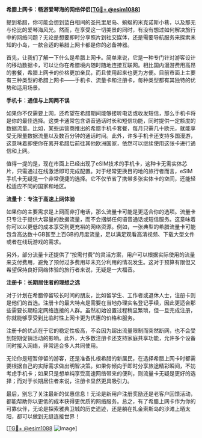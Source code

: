 **希腊上网卡：畅游爱琴海的网络伴侣[[TG💪+ @esim1088](https://t.me/s/esim1088)]**

提到希腊，你可能会想到蓝白相间的圣托里尼岛、蜿蜒的米克诺斯小巷，以及那无与伦比的爱琴海风光。然而，在享受这一切美景的同时，有没有想过如何解决旅行中的网络问题？无论是想要即时分享照片到社交媒体，还是需要导航服务来探索未知的小岛，一款合适的希腊上网卡都是你的必备神器。

首先，让我们了解一下什么是希腊上网卡。简单来说，它是一种专门针对游客设计的移动数据卡，可以让你在希腊境内随时随地连接互联网。相比国内漫游费用高昂的套餐，希腊上网卡的价格更加亲民，而且使用起来也更为方便。目前市面上主要有三种类型的希腊上网卡——手机卡、流量卡和注册卡，每种类型都有其独特的优势和适用场景。

**手机卡：通信与上网两不误**

如果你不仅需要上网，还希望在希腊期间能够接听电话或收发短信，那么手机卡将是你的最佳选择。这类卡通常包含语音通话时长和短信功能，同时提供一定额度的数据流量。比如，某些运营商推出的希腊手机卡套餐，每月只需几十欧元，就能享受无限量数据流量以及数百分钟的通话时间。此外，许多手机卡还支持多国漫游，这意味着即使你在离开希腊后前往其他欧洲国家，依然可以继续使用这张卡进行通信和上网。

值得一提的是，现在市面上已经出现了eSIM技术的手机卡，这种卡无需实体芯片，只需通过在线激活即可完成配置。对于经常更换目的地的旅行者而言，eSIM手机卡无疑是一个非常便捷的选择。它不仅节省了携带多张实体卡的空间，还能轻松适应不同的国家和地区。

**流量卡：专注于高速上网体验**

如果你的主要需求是上网而非打电话，那么流量卡可能是更适合你的选项。流量卡只专注于提供大容量的数据流量，而不会捆绑任何语音通话或短信服务。这意味着你可以以更低的成本享受到更充裕的网络资源。例如，一张典型的希腊流量卡可能包含高达数十GB甚至上百GB的月度流量，足以满足观看高清视频、下载大型文件或者在线玩游戏的需求。

另外，部分流量卡还提供了“按需付费”的灵活方案，用户可以根据实际使用的流量来支付费用，避免了预付过多费用却未充分利用的情况发生。这对于预算有限但又希望保持良好网络体验的旅行者来说，无疑是一大福音。

**注册卡：长期居住者的理想之选**

对于计划在希腊停留较长时间的朋友，比如留学生、工作者或退休人士，注册卡则是他们的首选。注册卡的最大特点是需要在当地办理实名登记手续，因此更适合那些需要长期稳定网络连接的人群。虽然初始设置过程稍显繁琐，但一旦完成注册，你就能够享受到比临时性上网卡更为优惠的价格和服务。

注册卡的优点在于它的稳定性极高，不会因为超出流量限制而突然断网，也不会受到短期促销活动的影响。此外，大多数注册卡还支持家庭共享功能，允许多个设备同时接入网络，非常适合多人共同使用。

无论你是短暂停留的游客，还是准备扎根希腊的新居民，在选择希腊上网卡时都需要根据自己的实际需求做出明智决策。如果你倾向于即时分享旅途精彩瞬间，不妨考虑手机卡；如果只是想单纯享受高速网络带来的便利，则流量卡无疑是更好的选择；而对于长期居住者来说，注册卡显然更具吸引力。

最后，别忘了关注最新的优惠信息！无论是新用户注册奖励还是老客户回馈活动，都能帮助你以更低的成本获得更优质的网络服务。总之，有了希腊上网卡作为你的可靠伙伴，无论是探索雅典卫城的历史遗迹，还是躺在扎金索斯岛的沙滩上晒太阳，都可以做到无缝连接世界！

[[TG💪+ @esim1088](https://t.me/s/esim1088) ![Image](https://i.postimg.cc/4NQfJmqS/Snipaste-2025-05-13-00-14-12.png)]